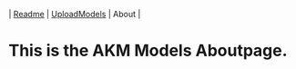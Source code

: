 | [Readme](README.md) | [UploadModels](UploadModels.md) | About |

# This is the AKM Models Aboutpage.

